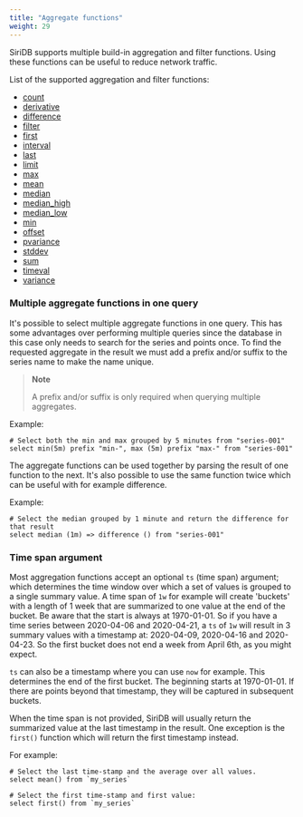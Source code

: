 ```yaml
---
title: "Aggregate functions"
weight: 29
---
```



SiriDB supports multiple build-in aggregation and filter functions. Using these functions can be useful to reduce network traffic.

List of the supported aggregation and filter functions:

- [count](./count)
- [derivative](./derivative)
- [difference](./difference)
- [filter](./filter)
- [first](./first)
- [interval](./interval)
- [last](./last)
- [limit](./limit)
- [max](./max)
- [mean](./mean)
- [median](./median)
- [median_high](./median_high)
- [median_low](./median_low)
- [min](./min)
- [offset](./offset)
- [pvariance](./pvariance)
- [stddev](./stddev)
- [sum](./sum)
- [timeval](./timeval)
- [variance](./variance)

### Multiple aggregate functions in one query

It's possible to select multiple aggregate functions in one query. This has some
advantages over performing multiple queries since the database in this case only
needs to search for the series and points once. To find the requested aggregate
in the result we must add a prefix and/or suffix to the series name to make the
name unique.

>**Note**
>
>A prefix and/or suffix is only required when querying multiple aggregates.

Example:

    # Select both the min and max grouped by 5 minutes from "series-001"
    select min(5m) prefix "min-", max (5m) prefix "max-" from "series-001"

The aggregate functions can be used together by parsing the result of one function
to the next. It's also possible to use the same function twice which can be
useful with for example difference.

Example:

    # Select the median grouped by 1 minute and return the difference for that result
    select median (1m) => difference () from "series-001"

### Time span argument

Most aggregation functions accept an optional `ts` (time span) argument; which determines the time window over which a set of values is grouped to a single summary value. A time span of `1w` for example will create 'buckets' with a length of 1 week that are summarized to one value at the end of the bucket. Be aware that the start is always at 1970-01-01. So if you have a time series between 2020-04-06 and 2020-04-21, a `ts` of `1w` will result in 3 summary values with a timestamp at: 2020-04-09, 2020-04-16 and 2020-04-23. So the first bucket does not end a week from April 6th, as you might expect.

`ts` can also be a timestamp where you can use `now` for example. This determines the end of the first bucket. The beginning starts at 1970-01-01. If there are points beyond that timestamp, they will be captured in subsequent buckets.

When the time span is not provided, SiriDB will usually return the summarized value at the last timestamp in the result. One exception is the `first()` function which will return the first timestamp instead.

For example:

    # Select the last time-stamp and the average over all values.
    select mean() from `my_series`

    # Select the first time-stamp and first value:
    select first() from `my_series`
